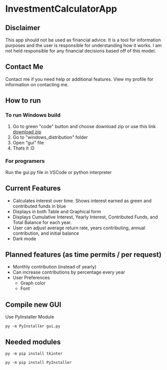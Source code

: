 # InvestmentCalculatorApp

## Disclaimer
This app should not be used as financial advice. It is a tool for information purposes and the user is responsible for understanding how it works. I am not held responsible for any financial decisions based off of this model.

## Contact Me
Contact me if you need help or additional features. View my profile for information on contacting me.

## How to run
### To run Windows build
1. Go to green "code" button and choose download zip or use this link [download zip](https://github.com/pdsatter/InvestmentCalculatorApp/archive/refs/heads/main.zip)
2. Go to "windows_distribution" folder
3. Open "gui" file
4. Thats it :D

### For programers
Run the gui.py file in VSCode or python interpreter

## Current Features

* Calculates interest over time. Shows interest earned as green and contributed funds in blue
* Displays in both Table and Graphical form
* Displays Cumulative Interest, Yearly Interest, Contributed Funds, and Total Balance for each year.
* User can adjust average return rate, years contributing, annual contribution, and initial balance
* Dark mode

## Planned features (as time permits / per request)
* Monthly contribution (instead of yearly)
* Can increase contributions by percentage every year
* User Preferences
  * Graph color
  * Font

## Compile new GUI
Use PyInstaller Module  

```
py -m PyInstaller gui.py
```

## Needed modules
```
py -m pip install tkinter
```

```
py -m pip install PyInstaller
```
